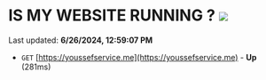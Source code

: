 # IS MY WEBSITE RUNNING ? [![](https://img.shields.io/static/v1?label=Sponsor&message=%E2%9D%A4&logo=GitHub&color=%23fe8e86)](https://github.com/sponsors/Youssef-Lehmam)

Last updated: **6/26/2024, 12:59:07 PM**

- `GET` [https://youssefservice.me](https://youssefservice.me) - **Up** (281ms)
